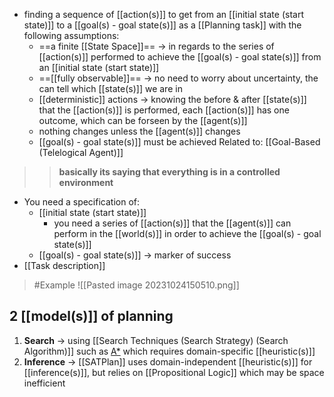 - finding a sequence of [[action(s)]] to get from an [[initial state (start state)]] to a [[goal(s) - goal state(s)]] as a [[Planning task]] with the following assumptions:
	-  ==a finite [[State Space]]== → in regards to the series of [[action(s)]] performed to achieve the [[goal(s) - goal state(s)]] from an [[initial state (start state)]]
	- ==[[fully observable]]== → no need to worry about uncertainty, the can tell which [[state(s)]] we are in
	- [[deterministic]] actions → knowing the before & after [[state(s)]] that the [[action(s)]] is performed, each [[action(s)]] has one outcome, which can be forseen by the [[agent(s)]]
	- nothing changes unless the [[agent(s)]] changes
	- [[goal(s) - goal state(s)]] must be achieved
Related to: [[Goal-Based (Telelogical Agent)]]

>>**basically its saying that everything is in a controlled environment**
- You need a specification of:
    - [[initial state (start state)]]
        - you need a series of [[action(s)]] that the [[agent(s)]] can perform in the [[world(s)]] in order to achieve the [[goal(s) - goal state(s)]]
    - [[goal(s) - goal state(s)]] → marker of success
- [[Task description]]
>	#Example 
>	![[Pasted image 20231024150510.png]]
## 2 [[model(s)]] of planning
1. **Search** → using [[Search Techniques (Search Strategy) (Search Algorithm)]] such as [A*](https://www.notion.so/week04-Local-Search-Stochastic-Search-74d77c6537cc4e0495da5556ded9709f?pvs=21) which requires domain-specific [[heuristic(s)]]
2. **Inference** → [[SATPlan]] uses domain-independent [[heuristic(s)]] for [[inference(s)]], but relies on [[Propositional Logic]] which may be space inefficient
 
